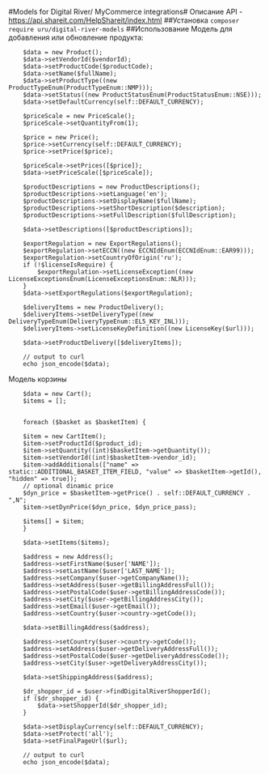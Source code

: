 #Models for Digital River/ MyCommerce integrations#
Описание API - https://api.shareit.com/HelpShareit/index.html
##Установка
`composer require uru/digital-river-models`
##Использование
Модель для добавления или обновление продукта:

        $data = new Product();
        $data->setVendorId($vendorId);
        $data->setProductCode($productCode);
        $data->setName($fullName);
        $data->setProductType((new ProductTypeEnum(ProductTypeEnum::NMP)));
        $data->setStatus((new ProductStatusEnum(ProductStatusEnum::NSE)));
        $data->setDefaultCurrency(self::DEFAULT_CURRENCY);

        $priceScale = new PriceScale();
        $priceScale->setQuantityFrom(1);

        $price = new Price();
        $price->setCurrency(self::DEFAULT_CURRENCY);
        $price->setPrice($price);

        $priceScale->setPrices([$price]);
        $data->setPriceScale([$priceScale]);

        $productDescriptions = new ProductDescriptions();
        $productDescriptions->setLanguage('en');
        $productDescriptions->setDisplayName($fullName);
        $productDescriptions->setShortDescription($description);
        $productDescriptions->setFullDescription($fullDescription);

        $data->setDescriptions([$productDescriptions]);

        $exportRegulation = new ExportRegulations();
        $exportRegulation->setECCN((new ECCNIdEnum(ECCNIdEnum::EAR99)));
        $exportRegulation->setCountryOfOrigin('ru');
        if (!$licenseIsRequire) {
            $exportRegulation->setLicenseException((new LicenseExceptionsEnum(LicenseExceptionsEnum::NLR)));
        }
        $data->setExportRegulations($exportRegulation);

        $deliveryItems = new ProductDelivery();
        $deliveryItems->setDeliveryType((new DeliveryTypeEnum(DeliveryTypeEnum::EL5_KEY_INL)));
        $deliveryItems->setLicenseKeyDefinition((new LicenseKey($url)));

        $data->setProductDelivery([$deliveryItems]);
        
        // output to curl
        echo json_encode($data);

Модель корзины

        $data = new Cart();
        $items = [];


        foreach ($basket as $basketItem) {
  
        $item = new CartItem();
        $item->setProductId($product_id);
        $item->setQuantity((int)$basketItem->getQuantity());
        $item->setVendorId((int)$basketItem->vendor_id);
        $item->addAdditionals(["name" => static::ADDITIONAL_BASKET_ITEM_FIELD, "value" => $basketItem->getId(), "hidden" => true]);
        // optional dinamic price
        $dyn_price = $basketItem->getPrice() . self::DEFAULT_CURRENCY . ",N";
        $item->setDynPrice($dyn_price, $dyn_price_pass);

        $items[] = $item;
        }

        $data->setItems($items);

        $address = new Address();
        $address->setFirstName($user['NAME']);
        $address->setLastName($user['LAST_NAME']);
        $address->setCompany($user->getCompanyName());
        $address->setAddress($user->getBillingAddressFull());
        $address->setPostalCode($user->getBillingAddressCode());
        $address->setCity($user->getBillingAddressCity());
        $address->setEmail($user->getEmail());
        $address->setCountry($user->country->getCode());

        $data->setBillingAddress($address);

        $address->setCountry($user->country->getCode());
        $address->setAddress($user->getDeliveryAddressFull());
        $address->setPostalCode($user->getDeliveryAddressCode());
        $address->setCity($user->getDeliveryAddressCity());

        $data->setShippingAddress($address);

        $dr_shopper_id = $user->findDigitalRiverShopperId();
        if ($dr_shopper_id) {
            $data->setShopperId($dr_shopper_id);
        }

        $data->setDisplayCurrency(self::DEFAULT_CURRENCY);
        $data->setProtect('all');
        $data->setFinalPageUrl($url);

        // output to curl
        echo json_encode($data);
